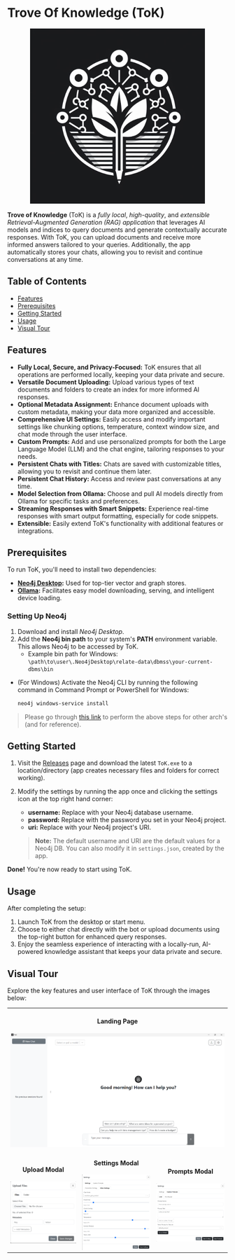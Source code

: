 # Trove Of Knowledge (ToK)

<div align="center">
  <img height="400" width="400" alt="Trove of Knowledge Logo" src="https://github.com/gurveervirk/ToK/blob/main/app/public/tok.jpg">
</div>

**Trove of Knowledge** (ToK) is a *fully local*, *high-quality*, and *extensible Retrieval-Augmented Generation (RAG) application* that leverages AI models and indices to query documents and generate contextually accurate responses. With ToK, you can upload documents and receive more informed answers tailored to your queries. Additionally, the app automatically stores your chats, allowing you to revisit and continue conversations at any time.

## Table of Contents

- [Features](https://github.com/gurveervirk/ToK/edit/main/README.md#features)
- [Prerequisites](https://github.com/gurveervirk/ToK/edit/main/README.md#prerequisites)
- [Getting Started](https://github.com/gurveervirk/ToK/edit/main/README.md#getting-started)
- [Usage](https://github.com/gurveervirk/ToK/edit/main/README.md#usage)
- [Visual Tour](https://github.com/gurveervirk/ToK/edit/main/README.md#visual-tour)

## Features

- **Fully Local, Secure, and Privacy-Focused:** ToK ensures that all operations are performed locally, keeping your data private and secure.
- **Versatile Document Uploading:** Upload various types of text documents and folders to create an index for more informed AI responses.
- **Optional Metadata Assignment:** Enhance document uploads with custom metadata, making your data more organized and accessible.
- **Comprehensive UI Settings:** Easily access and modify important settings like chunking options, temperature, context window size, and chat mode through the user interface.
- **Custom Prompts:** Add and use personalized prompts for both the Large Language Model (LLM) and the chat engine, tailoring responses to your needs.
- **Persistent Chats with Titles:** Chats are saved with customizable titles, allowing you to revisit and continue them later.
- **Persistent Chat History:** Access and review past conversations at any time.
- **Model Selection from Ollama:** Choose and pull AI models directly from Ollama for specific tasks and preferences.
- **Streaming Responses with Smart Snippets:** Experience real-time responses with smart output formatting, especially for code snippets.
- **Extensible:** Easily extend ToK's functionality with additional features or integrations.

## Prerequisites

To run ToK, you'll need to install two dependencies:

- **[Neo4j Desktop](https://neo4j.com/download/):** Used for top-tier vector and graph stores.
- **[Ollama](https://ollama.com/download):** Facilitates easy model downloading, serving, and intelligent device loading.

### Setting Up Neo4j

1. Download and install *Neo4j Desktop*.
2. Add the **Neo4j bin path** to your system's **PATH** environment variable. This allows Neo4j to be accessed by ToK.
   - Example bin path for Windows: `\path\to\user\.Neo4jDesktop\relate-data\dbmss\your-current-dbms\bin`

- (For Windows) Activate the Neo4j CLI by running the following command in Command Prompt or PowerShell for Windows:

   ```bash
   neo4j windows-service install
   ```

> Please go through [this link](https://neo4j.com/docs/operations-manual/current/installation/) to perform the above steps for other arch's (and for reference).

## Getting Started

1. Visit the [Releases](https://github.com/gurveervirk/ToK/releases) page and download the latest `ToK.exe` to a location/directory (app creates necessary files and folders for correct working).
2. Modify the settings by running the app once and clicking the settings icon at the top right hand corner:
   - **username:** Replace with your Neo4j database username.
   - **password:** Replace with the password you set in your Neo4j project.
   - **uri:** Replace with your Neo4j project's URI.


   > **Note:** The default username and URI are the default values for a Neo4j DB.
   > You can also modify it in `settings.json`, created by the app.

**Done!** You're now ready to start using ToK.

## Usage

After completing the setup:

1. Launch ToK from the desktop or start menu.
2. Choose to either chat directly with the bot or upload documents using the top-right button for enhanced query responses.
3. Enjoy the seamless experience of interacting with a locally-run, AI-powered knowledge assistant that keeps your data private and secure.

## Visual Tour

Explore the key features and user interface of ToK through the images below:

<table align="center">
  <tr>
    <td align="center" colspan=3>
      <h4>Landing Page</h4>
      <img alt="landing_page" src="https://github.com/gurveervirk/ToK/blob/main/misc/pics/landing_page.png"
    </td>
  </tr>
  <tr>
    <td align="center">
      <h4>Upload Modal</h4>
      <img width="200" alt="file_upload" src="https://github.com/gurveervirk/ToK/blob/main/misc/pics/file_upload.png"
    </td>
    <td align="center">
      <h4>Settings Modal</h4>
      <img width="200" alt="settings" src="https://github.com/gurveervirk/ToK/blob/main/misc/pics/settings.png"
    </td>
    <td align="center">
      <h4>Prompts Modal</h4>
      <img width="200" alt="prompts" src="https://github.com/gurveervirk/ToK/blob/main/misc/pics/prompts.png"
    </td>
  </tr>
</table>
